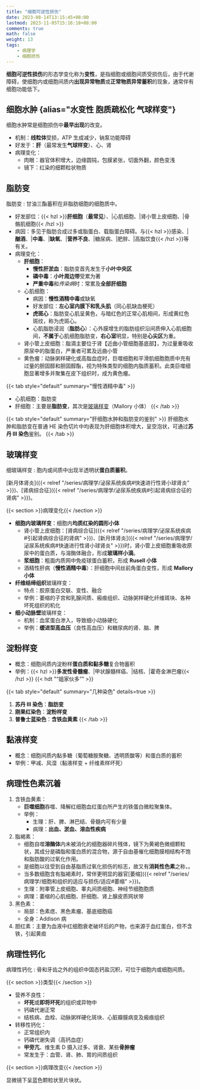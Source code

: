 ```yaml
---
title: "细胞可逆性损伤"
date: 2023-08-14T13:15:45+08:00
lastmod: 2023-11-05T15:16:18+08:00
comments: true
math: false
weight: 13
tags:
    - 病理学
    - 细胞损伤
---
```


**细胞可逆性损伤**的形态学变化称为**变性**，是指细胞或细胞间质受损伤后，由于代谢障碍，使细胞内或细胞间质内**出现异常物质**或**正常物质异常蓄积**的现象，通常伴有细胞功能低下。

<!--more-->

## 细胞水肿 {alias="水变性 胞质疏松化 气球样变"}

细胞水肿常是细胞损伤中**最早出现**的改变。

- 机制：**线粒体**受损，ATP 生成减少，钠泵功能障碍
- 好发于：**肝**（最常发生**气球样变**）、心、肾
- 病理变化：
    - 肉眼：器官体积增大，边缘圆钝，包膜紧张，切面外翻，颜色变浅
    - 镜下：红染的细颗粒状物质

## 脂肪变

脂肪变
: 甘油三酯蓄积在非脂肪细胞的细胞质中。

- 好发部位：{{< hzl >}}**肝细胞**（**最常见**）、|心肌细胞、|肾小管上皮细胞、|骨骼肌细胞{{< /hzl >}}
- 病因：多见于脂肪合成过多或脂蛋白、载脂蛋白障碍。与{{< hzl >}}感染、|**酗酒**、|**中毒**、|**缺氧**、|**营养不良**、|糖尿病、|肥胖、|高脂饮食{{< /hzl >}}等有关。
- 病理变化：
    - **肝细胞**：
        - **慢性肝淤血**：脂肪变首先发生于**小叶中央区**
        - **磷中毒**：**小叶周边带**受累为著
        - **严重中毒**和*传染病*时：常累及**全部肝细胞**
    - 心肌细胞：
        - 病因：**慢性酒精中毒**或缺氧
        - 好发部位：**左心室内膜下和乳头肌**（同心肌缺血梗死）
        - **虎斑心**：脂肪变心肌呈黄色，与暗红色的正常心肌相间，形成黄红色斑纹，称为虎斑心。
        - 心肌脂肪浸润（**脂肪心**）：心外膜增生的脂肪组织沿间质伸入心肌细胞间，**不属于**心肌细胞脂肪变，**右心室**明显，特别是**心尖区**为重。
    - 肾小管上皮细胞：脂滴主要位于肾【近曲小管细胞基底部】，为过量重吸收原尿中的脂蛋白，严重者可累及远曲小管
    - 黄色瘤：动脉粥样硬化或高脂血症时，巨噬细胞和平滑肌细胞胞质中充有过量的胆固醇和胆固醇酯，视为特殊类型的细胞内脂质蓄积。此类巨噬细胞显著增多并聚集在皮下组织时，成为黄色瘤。

{{< tab style="default" summary="慢性酒精中毒" >}}
- 心肌细胞：脂肪变
- 肝细胞：主要是**脂肪变**，其次是[玻璃样变](#玻璃样变)（Mallory 小体）
{{< /tab >}}

{{< tab style="default" summary="肝细胞水肿和脂肪变的鉴别" >}}
肝细胞水肿和脂肪变在普通 HE 染色切片中均表现为肝细胞体积增大，呈空泡状，可通过**苏丹 Ⅲ 染色**鉴别。
{{< /tab >}}

## 玻璃样变

细玻璃样变
: 胞内或间质中出现半透明状**蛋白质蓄积**。

[新月体肾炎]({{< relref "/series/病理学/泌尿系统疾病#快速进行性肾小球肾炎" >}})、[肾病综合征]({{< relref "/series/病理学/泌尿系统疾病#引起肾病综合征的肾病" >}})。

{{< section >}}病理变化{{< /section >}}

- **细胞内玻璃样变**：细胞内**均质红染的圆形小体**
    - 肾小管上皮细胞：[肾病综合征]({{< relref "/series/病理学/泌尿系统疾病#引起肾病综合征的肾病" >}})、[新月体肾炎]({{< relref "/series/病理学/泌尿系统疾病#快速进行性肾小球肾炎" >}})时，肾小管上皮细胞重吸收原尿中的蛋白质，与溶酶体融合，形成**玻璃样小滴**。
    - **浆细胞**：粗面内质网中免疫球蛋白蓄积，形成 **Rusell 小体**
    - 酒精性肝病（**慢性酒精中毒**）：肝细胞中间丝前角蛋白变性，形成 **Mallory 小体**
- **纤维结缔组织**玻璃样变：
    - 特点：胶原蛋白交联、变性、融合
    - 举例：萎缩的子宫和乳腺间质、瘢痕组织、动脉粥样硬化纤维斑块、各种坏死组织的机化
- **细小动脉壁**玻璃样变：
    - 机制：血浆蛋白渗入，导致细小动脉硬化
    - 举例：**缓进型高血压**（良性高血压）和糖尿病的肾、脑、脾

## 淀粉样变

- 概念：细胞间质内淀粉样**蛋白质和黏多糖**复合物蓄积
- 举例：{{< hzl >}}**多发性骨髓瘤**、|甲状腺髓样癌、|结核、|霍奇金淋巴瘤{{< /hzl >}} {{< hdt "“姐家伙多”" >}}

{{< tab style="default" summary="几种染色" details=true >}}
1. **苏丹 Ⅲ 染色**：**脂肪变**
2. **刚果红染色**：**淀粉样变**
3. **普鲁士蓝染色**：**含铁血黄素**
{{< /tab >}}

## 黏液样变

- 概念：细胞间质内黏多糖（葡萄糖胺聚糖、透明质酸等）和蛋白质的蓄积
- 举例：甲减、风湿（黏液样变 + 纤维素样坏死）

## 病理性色素沉着

1. 含铁血黄素：
    - **巨噬细胞**吞噬、降解红细胞血红蛋白所产生的铁蛋白微粒聚集体。
    - 举例：
        - 生理：肝、脾、淋巴结、骨髓内可有少量
        - 病理：**出血、淤血、溶血性疾病**
2. 脂褐素：
    - 细胞自噬**溶酶体**内未被消化的细胞器碎片残体，镜下为黄褐色微细颗粒状，其成分是磷脂和蛋白质的混合物，源于自由基催化细胞膜相结构不饱和脂肪酸的过氧化作用。
    - 是细胞以往受到自由基脂质过氧化损伤的标志，故又有**消耗性色素**之称，。
    - 当多数细胞含有脂褐素时，常伴更明显的器官[萎缩]({{< relref "/series/病理学/细胞和组织的适应与损伤/适应#萎缩" >}})。
    - 生理：附睾管上皮细胞、睾丸间质细胞、神经节细胞胞质
    - 病理：萎缩的心肌细胞、肝细胞、肾上腺皮质网状带
3. 黑色素：
    - 局部：色素痣、黑色素瘤、基底细胞癌
    - 全身：Addison 病
4. 胆红素：主要为血液中红细胞衰老破坏后的产物，也来源于血红蛋白，但不含铁，引起黄疸

## 病理性钙化

病理性钙化
: 骨和牙齿之外的组织中固态钙盐沉积，可位于细胞内或细胞间质。

{{< section >}}类型{{< /section >}}

- 营养不良性：
    - **坏死**或**即将坏死**的组织或异物中
    - 钙磷代谢正常
    - 结核病、血栓、动脉粥样硬化斑块、心脏瓣膜病变及瘢痕组织
- 转移性钙化：
    - 正常组织内
    - 钙磷代谢失调（高钙血症）
    - **甲旁亢**、维生素 D 摄入过多、肾衰、某些**骨肿瘤**
    - 常发生于：血管、肾、肺、胃的间质组织

{{< section >}}病理改变{{< /section >}}

显微镜下呈蓝色颗粒状至片块状。

